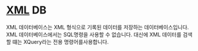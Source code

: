 # [XML](xml.md) DB
XML 데이터베이스는 XML 형식으로 기록된 데이터를 저장하는 데이터베이스입니다.   
XML 데이터베이스에서는 SQL명령을 사용할 수 없습니다. 대신에 XML 데이터를 검색할 떄는 XQuery라는 전용 명령어를사용합니다.